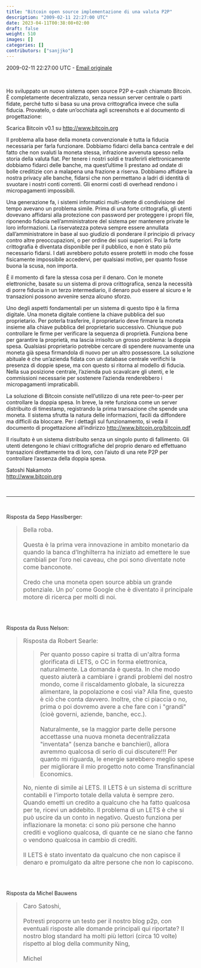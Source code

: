 ```yaml
---
title: "Bitcoin open source implementazione di una valuta P2P"
description: "2009-02-11 22:27:00 UTC"
date: 2023-04-11T00:38:08+02:00
draft: false
weight: 510
images: []
categories: []
contributors: ["sanjjko"]
---
```


2009-02-11 22:27:00 UTC - [Email originale](https://p2pfoundation.ning.com/forum/topics/bitcoin-open-source)

<br>

Ho sviluppato un nuovo sistema open source P2P e-cash chiamato Bitcoin. È completamente decentralizzato, senza nessun server centrale o parti fidate, perché tutto si basa su una prova crittografica invece che sulla fiducia. Provatelo, o date un’occhiata agli screenshots e al documento di progettazione:

Scarica Bitcoin v0.1 su <http://www.bitcoin.org>

Il problema alla base della moneta convenzionale è tutta la fiducia necessaria per farla funzionare. Dobbiamo fidarci della banca centrale e del fatto che non svaluti la moneta stessa, infrazione avvenuta spesso nella storia della valuta fiat. Per tenere i nostri soldi e trasferirli elettronicamente dobbiamo fidarci delle banche, ma quest’ultime li prestano ad ondate di bolle creditizie con a malapena una frazione a riserva. Dobbiamo affidare la nostra privacy alle banche, fidarsi che non permettano a ladri di identità di svuotare i nostri conti correnti. Gli enormi costi di overhead rendono i micropagamenti impossibili.

Una generazione fa, i sistemi informatici multi-utente di condivisione del tempo avevano un problema simile. Prima di una forte crittografia, gli utenti dovevano affidarsi alla protezione con password per proteggere i propri file, riponendo fiducia nell’amministratore del sistema per mantenere private le loro informazioni.  La riservatezza poteva sempre essere annullata dall’amministratore in base al suo giudizio di ponderare il principio di privacy contro altre preoccupazioni, o per ordine dei suoi superiori. Poi la forte crittografia è diventata disponibile per il pubblico, e non è stato più necessario fidarsi. I dati avrebbero potuto essere protetti in modo che fosse fisicamente impossibile accedervi, per qualsiasi motivo, per quanto fosse buona la scusa, non importa.

È il momento di fare la stessa cosa per il denaro. Con le monete elettroniche, basate su un sistema di prova crittografica, senza la necessità di porre fiducia in un terzo intermediario, il denaro può essere al sicuro e le transazioni possono avvenire senza alcuno sforzo. 

Uno degli aspetti fondamentali per un sistema di questo tipo è la firma digitale. Una moneta digitale contiene la chiave pubblica del suo proprietario. Per poterla trasferire, il proprietario deve firmare la moneta insieme alla chiave pubblica del proprietario successivo. Chiunque può controllare le firme per verificare la sequenza di proprietà. Funziona bene per garantire la proprietà, ma lascia irrisolto un grosso problema: la doppia spesa. Qualsiasi proprietario potrebbe cercare di spendere nuovamente una moneta già spesa firmandola di nuovo per un altro possessore. La soluzione abituale è che un’azienda fidata con un database centrale verifichi la presenza di doppie spese, ma con questo si ritorna al modello di fiducia. Nella sua posizione centrale, l’azienda può scavalcare gli utenti, e le commissioni necessarie per sostenere l’azienda renderebbero i micropagamenti impraticabili. 

La soluzione di Bitcoin consiste nell’utilizzo di una rete peer-to-peer per controllare la doppia spesa. In breve, la rete funziona come un server distribuito di timestamp, registrando la prima transazione che spende una moneta. Il sistema sfrutta la natura delle informazioni, facili da diffondere ma difficili da bloccare. Per i dettagli sul funzionamento, si veda il documento di progettazione all’indirizzo <http://www.bitcoin.org/bitcoin.pdf>

Il risultato è un sistema distribuito senza un singolo punto di fallimento. Gli utenti detengono le chiavi crittografiche del proprio denaro ed effettuano transazioni direttamente tra di loro, con l’aiuto di una rete P2P per controllare l’assenza della doppia spesa. 

Satoshi Nakamoto<br>
<http://www.bitcoin.org>


<br>
<hr>
<br>

Risposta da Sepp Hasslberger:
<blockquote style="font-size:16px">
    Bella roba.<br><br>
    Questa è la prima vera innovazione in ambito monetario da quando la banca d’Inghilterra ha iniziato ad emettere le sue cambiali per l’oro nei caveau, che poi sono diventate note come banconote.<br><br>
    Credo che una moneta open source abbia un grande potenziale. Un po’ come Google che è diventato il principale motore di ricerca per molti di noi.
</blockquote>

<br>
<br>

Risposta da Russ Nelson:<br>
<blockquote style="font-size:16px">
    Risposta da Robert Searle:<br>
    <blockquote style="font-size:16px">
        Per quanto posso capire si tratta di un'altra forma glorificata di LETS, o CC in forma elettronica, naturalmente. La domanda è questa. In che modo questo aiuterà a cambiare i grandi problemi del nostro mondo, come il riscaldamento globale, la sicurezza alimentare, la popolazione e così via? Alla fine, questo è ciò che conta davvero. Inoltre, che ci piaccia o no, prima o poi dovremo avere a che fare con i "grandi" (cioè governi, aziende, banche, ecc.).<br><br>
        Naturalmente, se la maggior parte delle persone accettasse una nuova moneta decentralizzata "inventata" (senza banche e banchieri), allora avremmo qualcosa di serio di cui discutere!!! Per quanto mi riguarda, le energie sarebbero meglio spese per migliorare il mio progetto noto come Transfinancial Economics.
    </blockquote>
    No, niente di simile ai LETS. Il LETS è un sistema di scritture contabili e l'importo totale della valuta è sempre zero. Quando emetti un credito a qualcuno che ha fatto qualcosa per te, ricevi un addebito. Il problema di un LETS è che si può uscire da un conto in negativo. Questo funziona per inflazionare la moneta: ci sono più persone che hanno crediti e vogliono qualcosa, di quante ce ne siano che fanno o vendono qualcosa in cambio di crediti.<br><br>
    Il LETS è stato inventato da qualcuno che non capisce il denaro e promulgato da altre persone che non lo capiscono.
</blockquote>

<br>
<br>

Risposta da Michel Bauwens
<blockquote style="font-size:16px">
    Caro Satoshi,<br><br>
    Potresti proporre un testo per il nostro blog p2p, con eventuali risposte alle domande principali qui riportate? Il nostro blog standard ha molti più lettori (circa 10 volte) rispetto al blog della community Ning,<br><br>
    Michel
</blockquote>